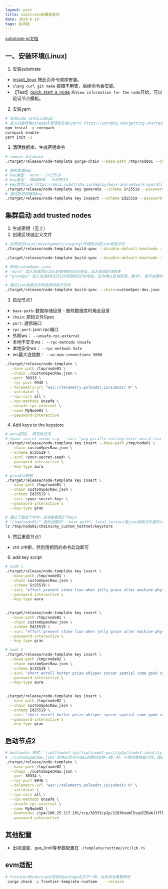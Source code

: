 ```yaml
---
layout: post
title: substrate部署链笔记
date: 2024-6-19
tags: 区块链
---
```

[substrate.io文档](https://docs.substrate.io/)

## 一、安装环境(Linux)
1. 安装substrate
- [install_linux](https://docs.substrate.io/install/linux/) 按此页命令顺序安装。
- `clang curl git make` 报错不用管，后续命令会安装。
- 【Test】[quick_start_a_node](https://docs.substrate.io/quick-start/start-a-node/) 从`View information for the node`开始，可以验证节点模板。

2. 安装yarn

```BASH
# 安装node v14以上和npm
# 官方只推荐用corepack管理和安装(yarn) https://yarnpkg.com/getting-started/install
npm instal -g corepack
corepack enable
yarn init -2
```

3. 清理数据库、生成密钥命令

```bash
# remove database
./target/release/node-template purge-chain --base-path /tmp/node01 --chain customSpecRaw.json

# 随机生成key
# key类型： aura - Sr25519    
# key类型： GRANDPA - Ed25519
# key类型link https://docs.substrate.io/deploy/keys-and-network-operations/
./target/release/node-template key generate --scheme Sr25519 --password-interactive
# 通过助记词得到key
./target/release/node-template key inspect --scheme Ed25519 --password-interactive "code1 code2 ... coden"
```

## 集群启动 add trusted nodes
1. 生成密钥（见上）
2. 创建区块链定义文件

```bash
# 从预设的local(development/staging)环境导出成json规格文件
./target/release/node-template build-spec --disable-default-bootnode --chain local > customSpec.json

./target/release/node-template build-spec --disable-default-bootnode --chain dev > customSpec-dev.json

# 修改customSpec.json
# "aura" 加入生成的Sr25519密钥的SS58地址，此为创造区块职责
# "grandpa" 加入生成的Ed25519密钥的SS58地址，此为确认区块职责。数字1，表示投票时节点的权重是1。

# 通过json规格文件构造原码执行文件
./target/release/node-template build-spec --chain=customSpec-dev.json --raw --disable-default-bootnode > customSpecRaw-dev.json
```

3. 启动节点1
- `base-path`:  数据存储目录 - 删除数据库时用此目录
- `chain`: 原码文件Spec
- `port`: 通信端口
- `rpc-port`: json rpc端口
- 外网ws： `--unsafe-rpc-external`
- 本地不安全ws： `--rpc-methods Unsafe`
- 本地安全ws： `--rpc-methods Safe`
- ws最大连接数： `--ws-max-connections 5000`

```bash
./target/release/node-template \
  --base-path /tmp/node01 \
  --chain ./customSpecRaw.json \
  --port 30333 \
  --rpc-port 9945 \
  --telemetry-url "wss://telemetry.polkadot.io/submit/ 0" \
  --validator \
  --rpc-cors all \
  --rpc-methods Unsafe \
  --unsafe-rpc-external \
  --name MyNode01 \
  --password-interactive
```

4. Add keys to the keystore

```bash
# aura密钥， 填充助记词
# <your-secret-seed> e.g. --suri "pig giraffe ceiling enter weird liar orange decline behind total despair fly"
./target/release/node-template key insert --base-path /tmp/node01 \
  --chain customSpecRaw.json \
  --scheme Sr25519 \
  --suri <your-secret-seed> \
  --password-interactive \
  --key-type aura

# grandfa密钥
./target/release/node-template key insert \
  --base-path /tmp/node01 \
  --chain customSpecRaw.json \
  --scheme Ed25519 \
  --suri <your-secret-key> \
  --password-interactive \
  --key-type gran

# 通过下面这个命令，应该能看到2个keys
# "/tmp/node01/" 是你设置的"--base-path", local_testnet是json规格文件里的id
ls /tmp/node01/chains/my_custom_testnet/keystore
```

5. 然后重启节点1 
- ctrl c中断，然后用相同的命令启动即可

6. add key script

```bash
# node 1
./target/release/node-template key insert \
  --base-path /tmp/node01 \
  --chain customSpecRaw.json \
  --scheme Sr25519 \
  --suri "effort prevent stone lion when jelly grace alter machine physical better execute" \
  --password-interactive \
  --key-type aura

  
./target/release/node-template key insert \
  --base-path /tmp/node01 \
  --chain customSpecRaw.json \
  --scheme Ed25519 \
  --suri "effort prevent stone lion when jelly grace alter machine physical better execute" \
  --password-interactive \
  --key-type gran

# node 2
./target/release/node-template key insert \
  --base-path /tmp/node02 \
  --chain customSpecRaw.json \
  --scheme Sr25519 \
  --suri "short enroll butter prize whisper soccer spatial come good core wrap sick" \
  --password-interactive \
  --key-type aura

  
./target/release/node-template key insert \
  --base-path /tmp/node02 \
  --chain customSpecRaw.json \
  --scheme Ed25519 \
  --suri "short enroll butter prize whisper soccer spatial come good core wrap sick" \
  --password-interactive \
  --key-type gran
```

## 启动节点2

```bash
# bootnodes 格式： /ip4/{node1-ip}/tcp/{node1-port}/p2p/{node1-identity-print-while-start}
# ./customSpecRaw.json 文件必须与node1的原码文件一模一样，不然创世块会不同，随后加入失败。
./target/release/node-template \
  --base-path /tmp/node02 \
  --chain ./customSpecRaw.json \
  --port 30334 \
  --rpc-port 9946 \
  --telemetry-url "wss://telemetry.polkadot.io/submit/ 0" \
  --validator \
  --rpc-cors all \
  --rpc-methods Unsafe \
  --unsafe-rpc-external \
  --name MyNode02 \
  --bootnodes /ip4/100.25.117.101/tcp/30333/p2p/12D3KooWC5sqd2ZBVAJ1fTBmUcmQWhTRHrchiPARgpVhUZuvwtQt \
  --password-interactive
```

## 其他配置
- 出块速度、gas_limit等参数配置在 `./template/runtime/src/lib.rs`

## evm适配

```bash
# frointer和substrate项目的package名字不一样，此处命令需要修改
 cargo check -p frontier-template-runtime   --release
```
